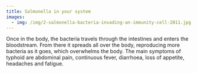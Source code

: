 ```yaml
---
title: Salmonella in your system
images:
  - img: /img/2-salmonella-bacteria-invading-an-immunity-cell-2011.jpg
---
```

Once in the body, the bacteria travels through the intestines and enters the bloodstream. From there it spreads all over the body, reproducing more bacteria as it goes, which overwhelms the body. The main symptoms of typhoid are abdominal pain, continuous fever, diarrhoea, loss of appetite, headaches and fatigue.